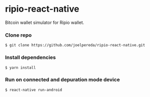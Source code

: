 # ripio-react-native
Bitcoin wallet simulator for Ripio wallet.


### Clone repo
```
$ git clone https://github.com/joelpereda/ripio-react-native.git
```
### Install dependencies
```
$ yarn install
```
### Run on connected and depuration mode device
```
$ react-native run-android
```
